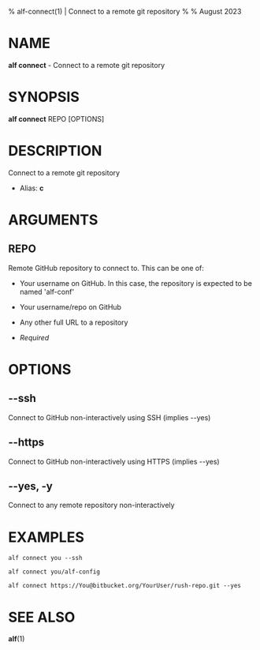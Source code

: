 % alf-connect(1) | Connect to a remote git repository
% 
% August 2023

NAME
==================================================

**alf connect** - Connect to a remote git repository

SYNOPSIS
==================================================

**alf connect** REPO [OPTIONS]

DESCRIPTION
==================================================

Connect to a remote git repository

- Alias: **c**

ARGUMENTS
==================================================

REPO
--------------------------------------------------

Remote GitHub repository to connect to. This can be one of:

- Your username on GitHub. In this case, the repository is expected to
  be named 'alf-conf'
- Your username/repo on GitHub
- Any other full URL to a repository


- *Required*

OPTIONS
==================================================

--ssh
--------------------------------------------------

Connect to GitHub non-interactively using SSH (implies --yes)


--https
--------------------------------------------------

Connect to GitHub non-interactively using HTTPS (implies --yes)


--yes, -y
--------------------------------------------------

Connect to any remote repository non-interactively


EXAMPLES
==================================================

~~~
alf connect you --ssh

alf connect you/alf-config

alf connect https://You@bitbucket.org/YourUser/rush-repo.git --yes

~~~

SEE ALSO
==================================================

**alf**(1)



